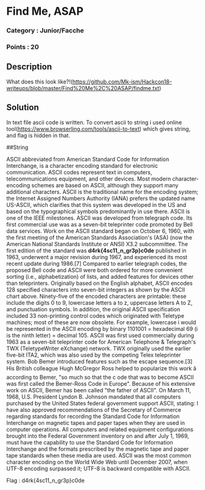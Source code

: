 # Find Me, ASAP
### Category : Junior/Facche
### Points : 20

## Description

What does this look like?!(https://github.com/Mk-ism/Hackcon18-writeups/blob/master/Find%20Me%2C%20ASAP/findme.txt)


## Solution

In text file ascii code is written.
To convert ascii to string i used online tool(https://www.browserling.com/tools/ascii-to-text) which gives string, and flag is hidden in that.

##String

ASCII abbreviated from American Standard Code for Information Interchange, is a character encoding standard for electronic communication. ASCII codes represent text in computers, telecommunications equipment, and other devices. Most modern character-encoding schemes are based on ASCII, although they support many additional characters.
ASCII is the traditional name for the encoding system; the Internet Assigned Numbers Authority (IANA) prefers the updated name US-ASCII, which clarifies that this system was developed in the US and based on the typographical symbols predominantly in use there.
ASCII is one of the IEEE milestones.
ASCII was developed from telegraph code. Its first commercial use was as a seven-bit teleprinter code promoted
by Bell data services. Work on the ASCII standard began on October 6, 1960, with the first meeting of the American Standards Association's (ASA) (now the American National Standards Institute or ANSI) X3.2 subcommittee. The first edition of the standard was **d4rk{4sc11_n_gr3p}c0de** published in 1963, underwent a major revision during 1967, and experienced its most recent update during 1986.[7] Compared to earlier telegraph codes, the proposed Bell code and ASCII were both ordered for more convenient sorting (i.e., alphabetization) of lists, and added features for devices other than teleprinters.
Originally based on the English alphabet, ASCII encodes 128 specified characters into seven-bit integers as shown by the ASCII chart above. Ninety-five of the encoded characters are printable: these include the digits 0 to 9, lowercase letters a to z, uppercase letters A to Z, and punctuation symbols. In addition, the original ASCII specification included 33 non-printing control codes which originated with Teletype machines; most of these are now obsolete.
For example, lowercase i would be represented in the ASCII encoding by binary 1101001 = hexadecimal 69 (i is the ninth letter) = decimal 105.
ASCII was first used commercially during 1963 as a seven-bit teleprinter code for American Telephone & Telegraph's TWX (TeletypeWriter eXchange) network. TWX originally used the earlier five-bit ITA2, which was also used by the competing Telex teleprinter system. Bob Bemer introduced features such as the escape sequence.[3] His British colleague Hugh McGregor Ross helped to popularize this work â according to Bemer, "so much so that the c
ode that was to become ASCII was first called the Bemer-Ross Code in Europe". Because of his extensive work on
ASCII, Bemer has been called "the father of ASCII".
On March 11, 1968, U.S. President Lyndon B. Johnson mandated that all computers purchased by the United States
federal government support ASCII, stating:
I have also approved recommendations of the Secretary of Commerce regarding standards for recording the Standard Code for Information Interchange on magnetic tapes and paper tapes when they are used in computer operations. All computers and related equipment configurations brought into the Federal Government inventory on and after
July 1, 1969, must have the capability to use the Standard Code for Information Interchange and the formats prescribed by the magnetic tape and paper tape standards when these media are used.
ASCII was the most common character encoding on the World Wide Web until December 2007, when UTF-8 encoding surpassed it; UTF-8 is backward compatible with ASCII.


Flag : d4rk{4sc11_n_gr3p}c0de

